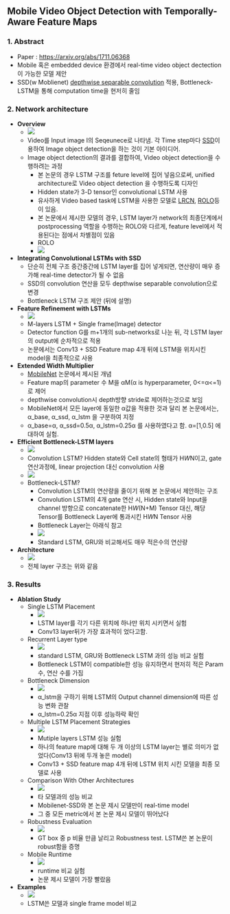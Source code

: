 ## Mobile Video Object Detection with Temporally-Aware Feature Maps

### 1. Abstract
  * Paper : https://arxiv.org/abs/1711.06368
  * Mobile 혹은 embedded device 환경에서 real-time video object dectection이 가능한 모델 제안
  * SSD(w Moblienet) [depthwise separable convolution](https://www.tensorflow.org/versions/master/api_docs/python/tf/nn/separable_conv2d) 적용, Bottleneck-LSTM을 통해 computation time을 현저히 줄임
### 2. Network architecture
  * **Overview**
    * <img src="FIGURES/MVOD/overview.PNG">
    * Video를 Input image I의 Seqeunece로 나타냄. 각 Time step마다 [SSD]()이용하여 Image object detection을 하는 것이 기본 아이디어.
    * Image object detection의 결과를 결합하여, Video object detection을 수행하려는 과정
      * 본 논문의 경우 LSTM 구조를 feture level에 집어 넣음으로써, unified architecture로 Video object detection 을 수행하도록 디자인
      * Hidden state가 3-D tensor인 convolutional LSTM 사용
      * 유사하게 Video based task에 LSTM을 사용한 모델로 [LRCN](https://arxiv.org/abs/1411.4389), [ROLO](https://arxiv.org/pdf/1607.05781.pdf)등이 있음.
      * 본 논문에서 제시한 모델의 경우, LSTM layer가 network의 최종단계에서 postprocessing 역할을 수행하는 ROLO와 다르게, feature level에서 적용된다는 점에서 차별점이 있음
      * ROLO
      * <img src="FIGURES/MVOD/ROLO.PNG">
  * **Integrating Convolutional LSTMs with SSD**
    * 단순히 전체 구조 중간중간에 LSTM layer를 집어 넣게되면, 연산량이 매우 증가해 real-time detector가 될 수 없음
    * SSD의 convolution 연산을 모두 depthwise separable convolution으로 변경
    * Bottleneck LSTM 구조 제안 (뒤에 설명)
  * **Feature Refinement with LSTMs**
    * <img src="FIGURES/MVOD/Refinement_LSTM.PNG">
    * M-layers LSTM + Single frame(Image) detector
    * Detector function G를 m+1개의 sub-networks로 나눈 뒤, 각 LSTM layer의 output에 순차적으로 적용
    * 논문에서는 Conv13 + SSD Feature map 4개 뒤에 LSTM을 위치시킨 model을 최종적으로 사용
  * **Extended Width Multiplier**
    * [MobileNet](https://arxiv.org/pdf/1704.04861.pdf) 논문에서 제시된 개념
    * Feature map의 parameter 수 M을 αM(α is hyperparameter, 0<=α<=1)로 제어
    * depthwise convolution시 depth방향 stride로 제어하는것으로 보임
    * MobileNet에서 모든 layer에 동일한 α값을 적용한 것과 달리 본 논문에서는, α_base, α_ssd, α_lstm 을 구분하여 지정
    * α_base=α, α_ssd=0.5α, α_lstm=0.25α 를 사용하였다고 함. α=[1,0.5] 에 대하여 실험.
  * **Efficient Bottleneck-LSTM layers**
    * <img src="FIGURES/MVOD/Bottleneck_LSTM.PNG">
    * Convolution LSTM? Hidden state와 Cell state의 형태가 H*W*N이고, gate 연산과정에, linear projection 대신 convolution 사용
    * <img src="FIGURES/MVOD/Refinement_LSTM_Equation.PNG">
    * Bottleneck-LSTM? 
      * Convolution LSTM의 연산량을 줄이기 위해 본 논문에서 제안하는 구조
      * Convolution LSTM의 4개 gate 연산 시, Hidden state와 Input을 channel 방향으로 concatenate한 H*W*(N+M) Tensor 대신, 해당 Tensor를 Bottleneck Layer에 통과시킨 H*W*N Tensor 사용
      * Bottleneck Layer는 아래식 참고
      * <img src="FIGURES/MVOD/Bottleneck_Layer_Equation.PNG">
      * Standard LSTM, GRU와 비교해서도 매우 적은수의 연산량
  * **Architecture**
    * <img src="FIGURES/MVOD/table1.PNG">
    * 전체 layer 구조는 위와 같음 
### 3. Results
  * **Ablation Study**
    * Single LSTM Placement
      * <img src="FIGURES/MVOD/table2.PNG">
      * LSTM layer를 각기 다른 위치에 하나만 위치 시키면서 실험
      * Conv13 layer뒤가 가장 효과적이 었다고함.
    * Recurrent Layer type
      * <img src="FIGURES/MVOD/table3.PNG">
      * standard LSTM, GRU와 Bottleneck LSTM 과의 성능 비교 실험
      * Bottleneck LSTM이 compatible한 성능 유지하면서 현저히 적은 Param수, 연산 수를 가짐
    * Bottleneck Dimension
      * <img src="FIGURES/MVOD/table3.PNG">
      * α_lstm을 구하기 위해 LSTM의 Output channel dimension에 따른 성능 변화 관찰
      * α_lstm=0.25α 지점 이후 성능하락 확인
    * Multiple LSTM Placement Strategies
      * <img src="FIGURES/MVOD/table4.PNG">
      * Mutiple layers LSTM 성능 실험
      * 하나의 feature map에 대해 두 개 이상의 LSTM layer는 별로 의미가 없었다(Conv13 뒤에 두개 놓은 model)
      * Conv13 + SSD feature map 4개 뒤에 LSTM 위치 시킨 모델을 최종 모델로 사용
    * Comparison With Other Architectures
      * <img src="FIGURES/MVOD/table5.PNG">
      * 타 모델과의 성능 비교
      * Mobilenet-SSD와 본 논문 제시 모델만이 real-time model
      * 그 중 모든 metric에서 본 논문 제시 모델이 뛰어났다
    * Robustness Evaluation
      * <img src="FIGURES/MVOD/table6.PNG">
      * GT box 중 p 비율 만큼 날리고 Robustness test. LSTM쓴 본 논문이 robust함을 증명
    * Mobile Runtime
      * <img src="FIGURES/MVOD/table7.PNG">
      * runtime 비교 실험
      * 논문 제시 모델이 가장 빨랐음
  * **Examples**
    * <img src="FIGURES/MVOD/examples.PNG">
    * LSTM쓴 모델과 single frame model 비교
